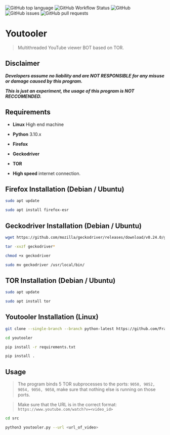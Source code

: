 ![GitHub top language](https://img.shields.io/github/languages/top/Fraccs/youtooler)
![GitHub Workflow Status](https://img.shields.io/github/workflow/status/Fraccs/youtooler/youtooler)
![GitHub](https://img.shields.io/github/license/Fraccs/youtooler)
![GitHub issues](https://img.shields.io/github/issues/Fraccs/youtooler)
![GitHub pull requests](https://img.shields.io/github/issues-pr/Fraccs/youtooler)

# Youtooler

> Multithreaded YouTube viewer BOT based on TOR.

## Disclaimer

***Developers assume no liability and are NOT RESPONSIBLE for any misuse or damage caused by this program.***

***This is just an experiment, the usage of this program is NOT RECCOMENDED.***

## Requirements

- **Linux** High end machine

- **Python** 3.10.x

- **Firefox**

- **Geckodriver**

- **TOR**

- **High speed** internet connection.

## Firefox Installation (Debian / Ubuntu)

```bash
sudo apt update
```

```bash
sudo apt install firefox-esr
```

## Geckodriver Installation (Debian / Ubuntu)

```bash
wget https://github.com/mozilla/geckodriver/releases/download/v0.24.0/geckodriver-v0.24.0-linux64.tar.gz
```

```bash
tar -xvzf geckodriver*
```

```bash
chmod +x geckodriver
```

```bash
sudo mv geckodriver /usr/local/bin/
```

## TOR Installation (Debian / Ubuntu)

```bash
sudo apt update
```

```bash
sudo apt install tor
```

## Youtooler Installation (Linux)

```bash
git clone --single-branch --branch python-latest https://github.com/Fraccs/youtooler.git
```

```bash
cd youtooler
```

```bash
pip install -r requirements.txt
```

```bash
pip install .
```

## Usage

> The program binds 5 TOR subprocesses to the ports: ```9050, 9052, 9054, 9056, 9058```, make sure that nothing else is running on those ports.

> Make sure that the URL is in the correct format: ```https://www.youtube.com/watch?v=<video_id>```

```bash
cd src
```

```bash
python3 youtooler.py --url <url_of_video>
```
